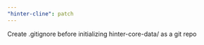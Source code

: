 ```yaml
---
"hinter-cline": patch
---
```


Create .gitignore before initializing hinter-core-data/ as a git repo
